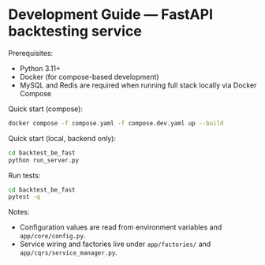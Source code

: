 # Development Guide — FastAPI backtesting service

Prerequisites:
- Python 3.11+
- Docker (for compose-based development)
- MySQL and Redis are required when running full stack locally via Docker Compose

Quick start (compose):
```bash
docker compose -f compose.yaml -f compose.dev.yaml up --build
```

Quick start (local, backend only):
```bash
cd backtest_be_fast
python run_server.py
```

Run tests:
```bash
cd backtest_be_fast
pytest -q
```

Notes:
- Configuration values are read from environment variables and `app/core/config.py`.
- Service wiring and factories live under `app/factories/` and `app/cqrs/service_manager.py`.
